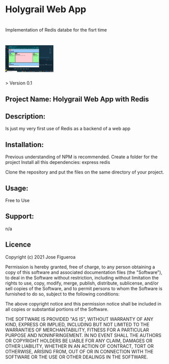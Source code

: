 # Holygrail Web App
# 
Implementation of Redis databe for the fisrt time
<h1><img src="https://github.com/JoeEnrique/holygrailapp/blob/main/holygrailapp.png" alt="Redis" width="30%"></h1>
> Version 0.1


## Project Name: Holygrail Web App with Redis  

## Description:
Is just my very first use of Redis as a backend of a web app

## Installation:
Previous understanding of NPM is recommended.
Create a folder for the project
Install all this dependencies:
express
redis

Clone the repository and put the files on the same directory of your project.

## Usage:
Free to Use

## Support:
n/a

## Licence
Copyright (c) 2021 Jose Figueroa

Permission is hereby granted, free of charge, to any person obtaining a copy of this software and associated documentation files (the "Software"), to deal in the Software without restriction, including without limitation the rights to use, copy, modify, merge, publish, distribute, sublicense, and/or sell copies of the Software, and to permit persons to whom the Software is furnished to do so, subject to the following conditions:

The above copyright notice and this permission notice shall be included in all copies or substantial portions of the Software.

THE SOFTWARE IS PROVIDED "AS IS", WITHOUT WARRANTY OF ANY KIND, EXPRESS OR IMPLIED, INCLUDING BUT NOT LIMITED TO THE WARRANTIES OF MERCHANTABILITY, FITNESS FOR A PARTICULAR PURPOSE AND NONINFRINGEMENT. IN NO EVENT SHALL THE AUTHORS OR COPYRIGHT HOLDERS BE LIABLE FOR ANY CLAIM, DAMAGES OR OTHER LIABILITY, WHETHER IN AN ACTION OF CONTRACT, TORT OR OTHERWISE, ARISING FROM, OUT OF OR IN CONNECTION WITH THE SOFTWARE OR THE USE OR OTHER DEALINGS IN THE SOFTWARE.
